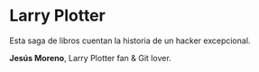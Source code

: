 # Larry Plotter

Esta saga de libros cuentan la historia de un hacker excepcional.

**Jesús Moreno**, Larry Plotter fan & Git lover.
